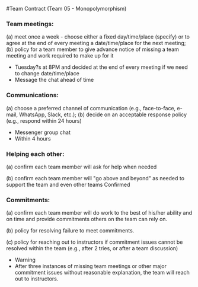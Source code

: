 #Team Contract
(Team 05 - Monopolymorphism)

### Team meetings: 
(a) meet once a week - choose either a fixed day/time/place (specify) or to agree at the end of every meeting a date/time/place for the next meeting; (b) policy for a team member to give advance notice of missing a team meeting and work required to make up for it
- Tuesday?s at 8PM and decided at the end of every meeting if we need to change date/time/place
- Message the chat ahead of time 

### Communications: 
(a) choose a preferred channel of communication (e.g., face-to-face, e-mail, WhatsApp, Slack, etc.); (b) decide on an acceptable response policy (e.g., respond within 24 hours)
- Messenger group chat
- Within 4 hours

### Helping each other: 
(a) confirm each team member will ask for help when needed

(b) confirm each team member will "go above and beyond" as needed to support the team and even other teams
Confirmed

### Commitments: 
(a) confirm each team member will do work to the best of his/her ability and on time and provide commitments others on the team can rely on.

(b) policy for resolving failure to meet commitments.

(c) policy for reaching out to instructors if commitment issues cannot be resolved within the team (e.g., after 2 tries, or after a team discussion)
- Warning
- After three instances of missing team meetings or other major commitment issues without reasonable explanation, the team will reach out to instructors.
